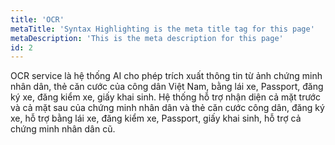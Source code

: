 ```yaml
---
title: 'OCR'
metaTitle: 'Syntax Highlighting is the meta title tag for this page'
metaDescription: 'This is the meta description for this page'
id: 2
---
```


OCR service là hệ thống AI cho phép trích xuất thông tin từ ảnh chứng minh nhân dân, thẻ căn cước của công dân Việt Nam, bằng lái xe, Passport, đăng ký xe, đăng kiểm xe, giấy khai sinh. Hệ thống hỗ trợ nhận diện cả mặt trước và cả mặt sau của chứng minh nhân dân và thẻ căn cước công dân, đăng ký xe, hỗ trợ bằng lái xe, đăng kiểm xe, Passport, giấy khai sinh, hỗ trợ cả chứng minh nhân dân cũ.
